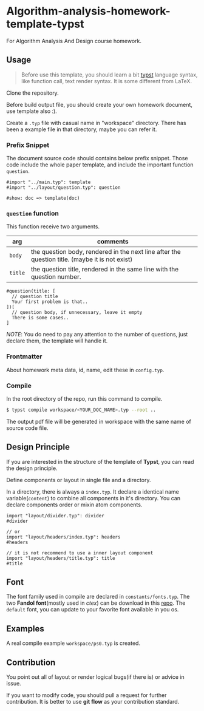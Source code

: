 # Algorithm-analysis-homework-template-typst

For Algorithm Analysis And Design course homework.

## Usage

> Before use this template, you should learn a bit
> [typst](https://typst.app) language syntax, like function
> call, text render syntax. It is some different from LaTeX.

Clone the repository.

Before build output file, you should create your
own homework document, use template also :).

Create a `.typ` file with casual name in "workspace"
directory. There has been a example file in that directory,
maybe you can refer it.

### Prefix Snippet

The document source code should contains below prefix snippet.
Those code include the whole paper template, and include the
important function `question`.

```typst
#import "../main.typ": template
#import "../layout/question.typ": question

#show: doc => template(doc)
```

### `question` function

This function receive two arguments.

| arg | comments |
|-----|----------|
|`body`| the question body, rendered in the next line after the question title. (maybe it is not exist) |
|`title`| the question title, rendered in the same line with the question number. |

```typst
#question(title: [
  // question title
  Your first problem is that..
])[
  // question body, if unnecessary, leave it empty
  There is some cases..
]
```

*NOTE*: You do need to pay any attention to the number of
questions, just declare them, the template will handle it.

### Frontmatter

About homework meta data, id, name, edit these in `config.typ`.

### Compile

In the root directory of the repo, run this command to compile.

```sh
$ typst compile workspace/<YOUR_DOC_NAME>.typ --root ..
```

The output pdf file will be generated in workspace with the
same name of source code file.

## Design Principle

If you are interested in the structure of the template of
**Typst**, you can read the design principle.

Define components or layout in single file and a directory.

In a directory, there is always a `index.typ`. It declare a
identical name variable(`content`) to combine all components
in it's directory. You can declare components order or mixin
atom components.

```typst
import "layout/divider.typ": divider
#divider

// or
import "layout/headers/index.typ": headers
#headers

// it is not recommend to use a inner layout component
import "layout/headers/title.typ": title
#title
```

## Font

The font family used in compile are declared in
`constants/fonts.typ`. The two **Fandol font**(mostly used
in _ctex_) can be download in this
[repo](https://www.ctan.org/tex-archive/fonts/fandol). The
`default` font, you can update to your favorite font available
in you os.

## Examples

A real compile example `workspace/ps0.typ` is created.

## Contribution

You point out all of layout or render logical bugs(if there is)
or advice in issue. 

If you want to modify code, you should pull a
request for further contribution. It is better to use **git flow**
as your contribution standard.

